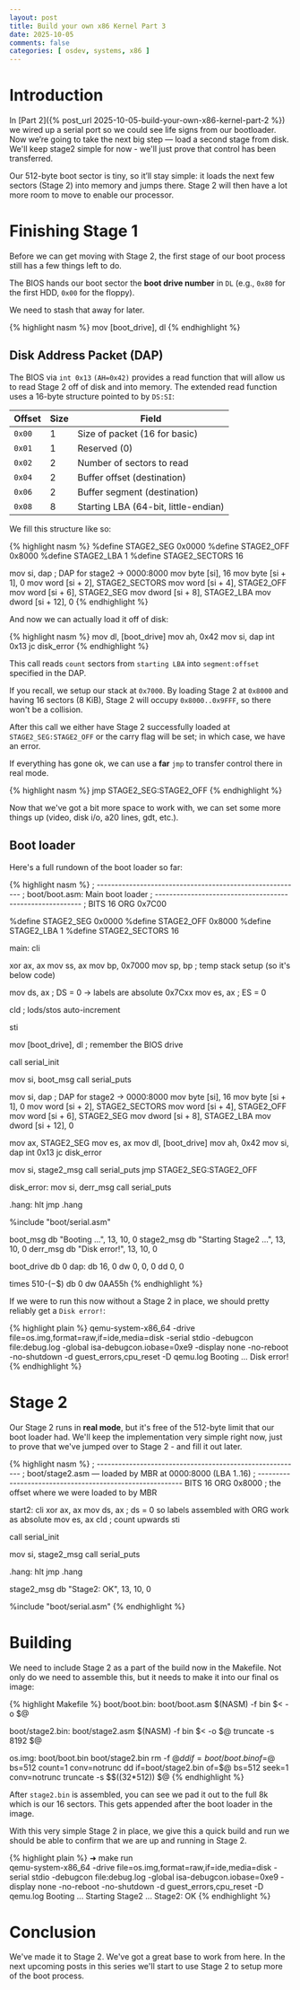 ```yaml
---
layout: post
title: Build your own x86 Kernel Part 3
date: 2025-10-05
comments: false
categories: [ osdev, systems, x86 ]
---
```


# Introduction

In [Part 2]({% post_url 2025-10-05-build-your-own-x86-kernel-part-2 %}) we wired up a serial port so we could see life 
signs from our bootloader. Now we’re going to take the next big step — load a second stage from disk. We'll keep 
stage2 simple for now - we'll just prove that control has been transferred.

Our 512-byte boot sector is tiny, so it’ll stay simple: it loads the next few sectors (Stage 2) into memory and jumps 
there. Stage 2 will then have a lot more room to move to enable our processor.

# Finishing Stage 1

Before we can get moving with Stage 2, the first stage of our boot process still has a few things left to do. 

The BIOS hands our boot sector the **boot drive number** in `DL` (e.g., `0x80` for the first HDD, `0x00` for the floppy).

We need to stash that away for later.

{% highlight nasm %}
mov   [boot_drive], dl
{% endhighlight %}

## Disk Address Packet (DAP) 

The BIOS via `int 0x13` `(AH=0x42)` provides a read function that will allow us to read Stage 2 off of disk and into 
memory. The extended read function uses a 16-byte structure pointed to by `DS:SI`:

| Offset | Size | Field |
|--------|------|-----------------|
| `0x00` | 1    | Size of packet (16 for basic) |
| `0x01` | 1    | Reserved (0) |
| `0x02` | 2    | Number of sectors to read |
| `0x04` | 2    | Buffer offset (destination) |
| `0x06` | 2    | Buffer segment (destination) |
| `0x08` | 8    | Starting LBA (64-bit, little-endian) |

We fill this structure like so:

{% highlight nasm %}
%define STAGE2_SEG      0x0000
%define STAGE2_OFF      0x8000
%define STAGE2_LBA      1
%define STAGE2_SECTORS  16

mov   si, dap           ; DAP for stage2 -> 0000:8000
mov   byte [si], 16
mov   byte [si + 1], 0
mov   word [si + 2], STAGE2_SECTORS
mov   word [si + 4], STAGE2_OFF
mov   word [si + 6], STAGE2_SEG
mov   dword [si + 8], STAGE2_LBA
mov   dword [si + 12], 0
{% endhighlight %}

And now we can actually load it off of disk:

{% highlight nasm %}
mov   dl, [boot_drive]
mov   ah, 0x42
mov   si, dap
int   0x13
jc    disk_error
{% endhighlight %}

This call reads `count` sectors from `starting LBA` into `segment:offset` specified in the DAP. 

If you recall, we setup our stack at `0x7000`. By loading Stage 2 at `0x8000` and having 16 sectors (8 KiB), Stage 2 will 
occupy `0x8000..0x9FFF`, so there won't be a collision.

After this call we either have Stage 2 successfully loaded at `STAGE2_SEG:STAGE2_OFF` or the carry flag will be set; in 
which case, we have an error.

If everything has gone ok, we can use a **far** `jmp` to transfer control there in real mode.

{% highlight nasm %}
jmp   STAGE2_SEG:STAGE2_OFF
{% endhighlight %}

Now that we've got a bit more space to work with, we can set some more things up (video, disk i/o, a20 lines, gdt, etc.).

## Boot loader

Here's a full rundown of the boot loader so far:

{% highlight nasm %}
; ---------------------------------------------------------
; boot/boot.asm: Main boot loader
; ---------------------------------------------------------
;
BITS 16
ORG  0x7C00

%define STAGE2_SEG      0x0000
%define STAGE2_OFF      0x8000
%define STAGE2_LBA      1
%define STAGE2_SECTORS  16

main:
  cli
  
  xor   ax, ax
  mov   ss, ax
  mov   bp, 0x7000
  mov   sp, bp            ; temp stack setup (so it's below code)

  mov   ds, ax            ; DS = 0 -> labels are absolute 0x7Cxx
  mov   es, ax            ; ES = 0

  cld                     ; lods/stos auto-increment

  sti

  mov   [boot_drive], dl  ; remember the BIOS drive

  call  serial_init

  mov   si, boot_msg
  call  serial_puts

  mov   si, dap           ; DAP for stage2 -> 0000:8000
  mov   byte [si], 16
  mov   byte [si + 1], 0
  mov   word [si + 2], STAGE2_SECTORS
  mov   word [si + 4], STAGE2_OFF
  mov   word [si + 6], STAGE2_SEG
  mov   dword [si + 8], STAGE2_LBA
  mov   dword [si + 12], 0

  mov   ax, STAGE2_SEG
  mov   es, ax
  mov   dl, [boot_drive]
  mov   ah, 0x42
  mov   si, dap
  int   0x13
  jc    disk_error

  mov   si, stage2_msg
  call  serial_puts
  jmp   STAGE2_SEG:STAGE2_OFF

disk_error:
  mov   si, derr_msg
  call  serial_puts

.hang:
  hlt
  jmp   .hang

%include "boot/serial.asm"

boot_msg    db "Booting ...", 13, 10, 0
stage2_msg  db "Starting Stage2 ...", 13, 10, 0
derr_msg    db "Disk error!", 13, 10, 0

boot_drive  db 0
dap:        db 16, 0
            dw 0, 0, 0
            dd 0, 0

times 510-($-$$) db 0
dw 0AA55h
{% endhighlight %}

If we were to run this now without a Stage 2 in place, we should pretty reliably get a `Disk error!`:

{% highlight plain %}
qemu-system-x86_64 -drive file=os.img,format=raw,if=ide,media=disk -serial stdio -debugcon file:debug.log -global isa-debugcon.iobase=0xe9 -display none -no-reboot -no-shutdown -d guest_errors,cpu_reset -D qemu.log
Booting ...
Disk error!
{% endhighlight %}

# Stage 2

Our Stage 2 runs in **real mode**, but it's free of the 512-byte limit that our boot loader had. We'll keep the 
implementation very simple right now, just to prove that we've jumped over to Stage 2 - and fill it out later.

{% highlight nasm %}
; ---------------------------------------------------------
; boot/stage2.asm — loaded by MBR at 0000:8000 (LBA 1..16)
; ---------------------------------------------------------
BITS 16
ORG  0x8000           ; the offset where we were loaded to by MBR

start2:
  cli
  xor   ax, ax
  mov   ds, ax        ; ds = 0 so labels assembled with ORG work as absolute
  mov   es, ax
  cld                 ; count upwards
  sti

  call  serial_init

  mov   si, stage2_msg
  call  serial_puts

.hang:
  hlt
  jmp   .hang


stage2_msg db "Stage2: OK", 13, 10, 0

%include "boot/serial.asm"
{% endhighlight %}

# Building

We need to include Stage 2 as a part of the build now in the Makefile. Not only do we need to assemble this, but it needs 
to make it into our final os image:

{% highlight Makefile %}
boot/boot.bin: boot/boot.asm
    $(NASM) -f bin $< -o $@

boot/stage2.bin: boot/stage2.asm
    $(NASM) -f bin $< -o $@
    truncate -s 8192  $@

os.img: boot/boot.bin boot/stage2.bin
    rm -f $@
    dd if=boot/boot.bin   of=$@ bs=512 count=1 conv=notrunc
    dd if=boot/stage2.bin of=$@ bs=512 seek=1  conv=notrunc
    truncate -s $$((32*512)) $@
{% endhighlight %}

After `stage2.bin` is assembled, you can see we pad it out to the full 8k which is our 16 sectors. This gets appended 
after the boot loader in the image.

With this very simple Stage 2 in place, we give this a quick build and run we should be able to confirm that we are up 
and running in Stage 2.

{% highlight plain %}
➜  make run    
qemu-system-x86_64 -drive file=os.img,format=raw,if=ide,media=disk -serial stdio -debugcon file:debug.log -global isa-debugcon.iobase=0xe9 -display none -no-reboot -no-shutdown -d guest_errors,cpu_reset -D qemu.log
Booting ...
Starting Stage2 ...
Stage2: OK
{% endhighlight %}

# Conclusion

We've made it to Stage 2. We've got a great base to work from here. In the next upcoming posts in this series we'll start 
to use Stage 2 to setup more of the boot process.
